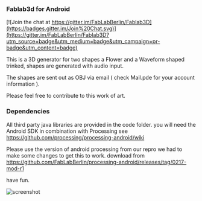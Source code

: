 ### Fablab3d for Android

[![Join the chat at https://gitter.im/FabLabBerlin/Fablab3D](https://badges.gitter.im/Join%20Chat.svg)](https://gitter.im/FabLabBerlin/Fablab3D?utm_source=badge&utm_medium=badge&utm_campaign=pr-badge&utm_content=badge)

This is a 3D generator for two shapes a Flower and a Waveform shaped trinked, shapes are generated with audio input.

The shapes are sent out as OBJ via email ( check Mail.pde for your account information ).

Please feel free to contribute to this work of art.


### Dependencies 

All third party java libraries are provided in the code folder. 
you will need the Android SDK in combination with Processing see https://github.com/processing/processing-android/wiki

Please use the version of android processing from our repro we had to make some changes 
to get this to work. download from https://github.com/FabLabBerlin/processing-android/releases/tag/0217-mod-r1

have fun.


![screenshot](https://raw.githubusercontent.com/wiki/FabLabBerlin/Fablab3D/media/Screenshot_2014-11-10-14-54-55.png)

